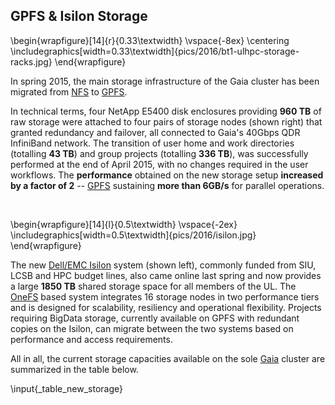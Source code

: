 ## GPFS & Isilon Storage

\begin{wrapfigure}[14]{r}{0.33\textwidth}
  \vspace{-8ex}
  \centering \includegraphics[width=0.33\textwidth]{pics/2016/bt1-ulhpc-storage-racks.jpg}
\end{wrapfigure}

In spring 2015, the main storage infrastructure of the Gaia cluster has been migrated from [NFS](http://en.wikipedia.org/wiki/Network_File_System) to [GPFS](http://www-03.ibm.com/software/products/en/software).

<!-- The increase in computing capabilities through the addition of new computing nodes in 2014 had shown the limitations of the NFS technology, with a
distributed setup with IBM's GPFS being chosen to replace it after consideration of several state of the art distributed filesystem technologies. -->

In technical terms, four NetApp E5400 disk enclosures providing __960 TB__ of raw storage were attached to four pairs of storage nodes (shown right) that granted redundancy and failover, all connected to Gaia's 40Gbps QDR InfiniBand network.
The transition of user home and work directories (totalling __43 TB__) and group projects (totalling __336 TB__), was successfully performed at the end of April 2015, with no changes required in the user workflows.
The __performance__ obtained on the new storage setup __increased by a factor of 2__<!-- compared with the previous monolithic architecture--> -- [GPFS](http://www-03.ibm.com/software/products/en/software) sustaining __more than 6GB/s__ for parallel operations.

&nbsp;

<!--
Also, the new [EMC Isilon](http://www.emc.com/isilon) system, commonly funded from SIU, LCSB and HPC budget lines, was put in production.
On total, the storage capacities  currently available on the [Gaia](https://hpc.uni.lu/systems/gaia/) cluster are available in the table below.
-->

\begin{wrapfigure}[14]{l}{0.5\textwidth}
  \vspace{-2ex}
  \includegraphics[width=0.5\textwidth]{pics/2016/isilon.jpg}
\end{wrapfigure}

The new [Dell/EMC Isilon](http://www.emc.com/isilon) system (shown left), commonly funded from SIU, LCSB and HPC budget lines, also came online last spring and now provides a large __1850 TB__ shared storage space for all members of the UL. The [OneFS](http://www.emc.com/en-us/storage/isilon/onefs-operating-system.htm) based system integrates 16 storage nodes in two performance tiers and is designed for scalability, resiliency and operational flexibility.
Projects requiring BigData storage, currently available on GPFS with redundant copies on the Isilon, can migrate between the two systems based on performance and access requirements.

All in all, the current storage capacities available on the sole [Gaia](https://hpc.uni.lu/systems/gaia/) cluster are summarized in the table below.

\input{_table_new_storage}
